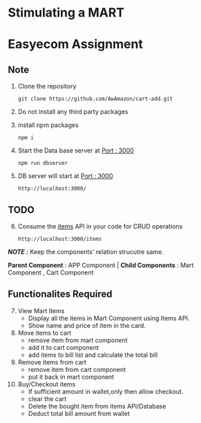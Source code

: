 # **Stimulating a MART**
# Easyecom Assignment


## Note
1. Clone the repository
    ```
    git clone https://github.com/AwAmazon/cart-add.git
    ```
2. Do not install any third party packages
3. install npm packages


   ```
   npm i
   ```
4. Start the Data base server at [Port : 3000](http://localhost:3000/)
    ```
    npm run dbserver
    ```
5. DB server will start at [Port : 3000](http://localhost:3000/)
    ```
    http://localhost:3000/
    ```
## TODO 

6. Consume the [items](http://localhost:3000/items) API in  your code for CRUD operations
    ```
    http://localhost:3000/items
    ```

***NOTE :*** Keep the components' relation strucutre same.

**Parent Component** :  APP Component |
**Child Components** : Mart Component , Cart Component

## Functionalites Required 

7. View Mart Items
    - Display all the items in Mart Component using Items API.
   - Show name and price of item in the card.
8. Move items to cart 
   - remove item from mart component
   - add it to cart component
   - add items to bill list and calculate the total bill 
9. Remove items from cart 
   - remove item from cart component
   - put it back in mart component
10. Buy/Checkout items 
    - If sufficient amount in wallet,only then allow checkout.
    - clear the cart
    - Delete the bought item from items API/Database
    - Deduct total bill amount from wallet
    


